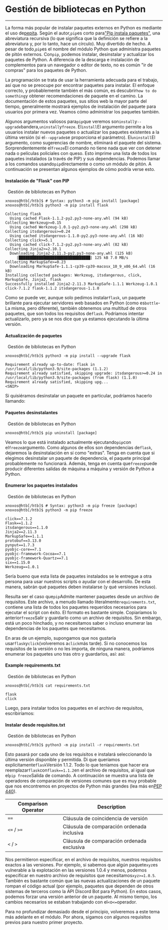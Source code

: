 # Gestión de bibliotecas en Python

---

La forma más popular de instalar paquetes externos en Python es mediante el uso de[pepita](https://pip.pypa.io/en/stable/). Según el autor,`pip`es corto para["Pip instala paquetes"](https://ianbicking.org/blog/2008/10/pyinstall-is-dead-long-live-pip.html), una abreviatura recursiva (lo que significa que la definición se refiere a la abreviatura y, por lo tanto, hace un círculo). Muy divertido de hecho. A pesar de todo,`pip`es el nombre del módulo Python que administra paquetes de pitón externos. Con`pip`, podemos instalar, desinstalar y actualizar los paquetes de Python. A diferencia de la descarga e instalación de complementos para un navegador o editor de texto, no es común "ir de compras" para los paquetes de Python.

La programación se trata de usar la herramienta adecuada para el trabajo, así que no se preocupe por encontrar paquetes para instalar. El enfoque correcto, y probablemente también el más común, es descubrir`how to do something`y obtener recomendaciones de paquete en el camino. La documentación de estos paquetes, sus sitios web la mayor parte del tiempo, generalmente mostrará ejemplos de instalación del paquete para usuarios por primera vez. Veamos cómo administrar los paquetes también.

Algunos argumentos valiosos para`pip`que veremos son`install`y`--upgrade`bandera,`uninstall`y`freeze`. El`install`El argumento permite a los usuarios instalar nuevos paquetes o actualizar los paquetes existentes a la última versión (si el`--upgrade`se proporciona el parámetro). El`uninstall`El argumento, como sugerencias de nombre, eliminará el paquete del sistema. Sorprendentemente el`freeze`El comando no tiene nada que ver con detener nada o películas policiales con queso. Esto imprime una lista de todos los paquetes instalados (a través de PIP) y sus dependencias. Podemos llamar a los comandos usando`pip`directamente o como un módulo de pitón. A continuación se presentan algunos ejemplos de cómo podría verse esto.

#### Instalación de "Flask" con PIP

  Gestión de bibliotecas en Python

```shell-session
xnoxos@htb[/htb]$ # Syntax: python3 -m pip install [package]
xnoxos@htb[/htb]$ python3 -m pip install flask

Collecting flask
  Using cached Flask-1.1.2-py2.py3-none-any.whl (94 kB)
Collecting Werkzeug>=0.15
  Using cached Werkzeug-1.0.1-py2.py3-none-any.whl (298 kB)
Collecting itsdangerous>=0.24
  Using cached itsdangerous-1.1.0-py2.py3-none-any.whl (16 kB)
Collecting click>=5.1
  Using cached click-7.1.2-py2.py3-none-any.whl (82 kB)
Collecting Jinja2>=2.10.1
  Downloading Jinja2-2.11.3-py2.py3-none-any.whl (125 kB)
     |████████████████████████████████| 125 kB 7.0 MB/s 
Collecting MarkupSafe>=0.23
  Downloading MarkupSafe-1.1.1-cp39-cp39-macosx_10_9_x86_64.whl (16 kB)
Installing collected packages: Werkzeug, itsdangerous, click, MarkupSafe, Jinja2, flask
Successfully installed Jinja2-2.11.3 MarkupSafe-1.1.1 Werkzeug-1.0.1 click-7.1.2 flask-1.1.2 itsdangerous-1.1.0
```

Como se puede ver, aunque solo pedimos instalar`flask`, un paquete brillante para ejecutar servidores web basados ​​en Python (como es`bottle`- La misma, pero diferente), también obtenemos una multitud de otros paquetes, que son todos los requisitos de`flask`. Podríamos intentar actualizarlo, pero ya se nos dice que ya estamos ejecutando la última versión.

#### Actualización de paquetes

  Gestión de bibliotecas en Python

```shell-session
xnoxos@htb[/htb]$ python3 -m pip install --upgrade flask

Requirement already up-to-date: flask in /usr/local/lib/python3.9/site-packages (1.1.2)
Requirement already satisfied, skipping upgrade: itsdangerous>=0.24 in /usr/local/lib/python3.9/site-packages (from flask) (1.1.0)
Requirement already satisfied, skipping upg...
<SNIP>
```

Si quisiéramos desinstalar un paquete en particular, podríamos hacerlo llamando:

#### Paquetes desinstalantes

  Gestión de bibliotecas en Python

```shell-session
xnoxos@htb[/htb]$ pip uninstall [package]
```

Veamos lo que está instalado actualmente ejecutando`pip`con el`freeze`argumento. Como algunos de ellos son dependencias de`flask`, dejaremos la desinstalación en sí como "extras". Tenga en cuenta que si elegimos desinstalar un paquete de dependencia, el paquete principal probablemente no funcionará. Además, tenga en cuenta que`freeze`puede producir diferentes salidas de máquina a máquina y versión de Python a Python.

#### Enumerar los paquetes instalados

  Gestión de bibliotecas en Python

```shell-session
xnoxos@htb[/htb]$ # Syntax: python3 -m pip freeze [package]
xnoxos@htb[/htb]$ python3 -m pip freeze

click==7.1.2
Flask==1.1.2
itsdangerous==1.1.0
Jinja2==2.11.3
MarkupSafe==1.1.1
protobuf==3.13.0
pynput==1.7.3
pyobjc-core==7.1
pyobjc-framework-Cocoa==7.1
pyobjc-framework-Quartz==7.1
six==1.15.0
Werkzeug==1.0.1
```

Sería bueno que esta lista de paquetes instalados se le entregue a otra persona para usar nuestros scripts o ayudar con el desarrollo. De esta manera, sabrán qué paquetes deben instalarse (y qué versiones incluso).

Resulta ser el caso que`pip`Admite mantener paquetes desde un archivo de requisitos. Este archivo, a menudo llamado literalmente`requirements.txt`, contiene una lista de todos los paquetes requeridos necesarios para ejecutar el script con éxito. El formato es bastante simple. Copiaríamos lo anterior`freeze`Salir y guardarlo como un archivo de requisitos. Sin embargo, está un poco hinchado, y no necesitamos saber o incluso enumerar las dependencias de los paquetes que necesitamos.

En aras de un ejemplo, supongamos que nos gustaría usar`flask`y`click`(volveremos a`click`más tarde). Si no conocemos los requisitos de la versión o no les importa, de ninguna manera, podríamos enumerar los paquetes uno tras otro y guardarlos, así: así:

#### Example requirements.txt

  Gestión de bibliotecas en Python

```shell-session
xnoxos@htb[/htb]$ cat requirements.txt

flask
click
```

Luego, para instalar todos los paquetes en el archivo de requisitos, escribiríamos:

#### Instalar desde requisitos.txt

  Gestión de bibliotecas en Python

```shell-session
xnoxos@htb[/htb]$ python3 -m pip install -r requirements.txt
```

Esto pasará por cada uno de los requisitos e instalará seleccionando la última versión disponible y permitida. Di que queríamos explícitamente`flask`Versión 1.1.2. Todo lo que teníamos que hacer era reemplazar`flask`con`flask==1.1.2`en el archivo de requisitos, al igual que el`pip freeze`Salida de comando. A continuación se muestra una lista de operadores de comparación de versiones comunes que es muy probable que nos encontremos en proyectos de Python más grandes (lea más en[PEP 440](https://www.python.org/dev/peps/pep-0440/#version-specifiers)).

|**Comparison Operator**|**Description**|
|---|---|
|`==`|Cláusula de coincidencia de versión|
|`<=` / `>=`|Cláusula de comparación ordenada inclusiva|
|`<` / `>`|Cláusula de comparación ordenada exclusiva|

Nos permitieron especificar, en el archivo de requisitos, nuestros requisitos exactos a las versiones. Por ejemplo, si sabemos que algún paquete`xyz`es vulnerable a la explotación en las versiones 1.0.4 y menos, podemos especificar en nuestro archivo de requisitos que necesitamos`xyz>=1.0.5`. También es bastante común que las nuevas actualizaciones de un paquete rompan el código actual (por ejemplo, paquetes que dependen de otros sistemas de terceros como la API Discord Bot para Python). En estos casos, podemos forzar una versión anterior de un paquete. Al mismo tiempo, los cambios necesarios se estaban trabajando con el`<`o`<=`operador.

Para no profundizar demasiado desde el principio, volveremos a este tema más adelante en el módulo. Por ahora, sigamos con algunos requisitos previos para nuestro primer proyecto.